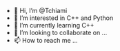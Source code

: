 - 👋 Hi, I’m @Tchiami
- 👀 I’m interested in C++ and Python
- 🌱 I’m currently learning C++
- 💞️ I’m looking to collaborate on ...
- 📫 How to reach me ...

<!---
Tchiami/Tchiami is a ✨ special ✨ repository because its `README.md` (this file) appears on your GitHub profile.
You can click the Preview link to take a look at your changes.
--->
